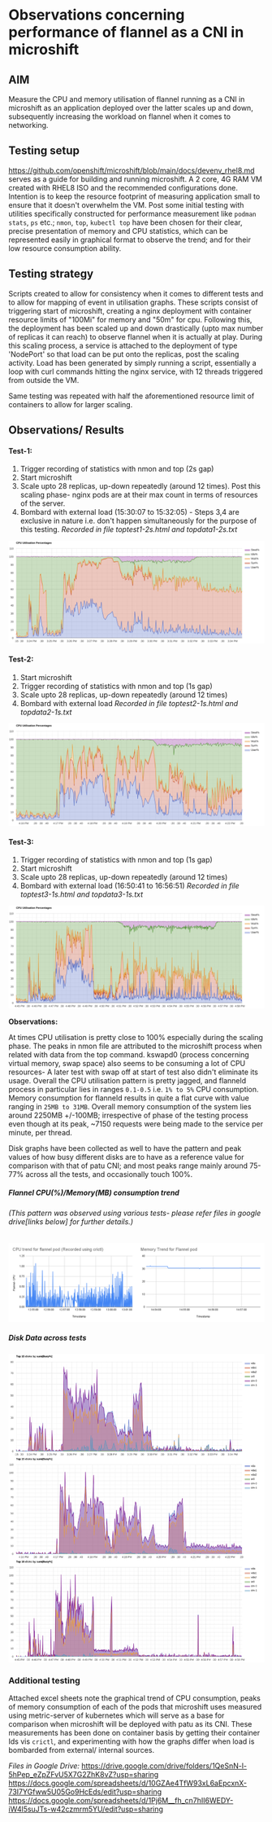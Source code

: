 # Observations concerning performance of flannel as a CNI in microshift

## AIM

Measure the CPU and memory utilisation of flannel running as a CNI in microshift as an application deployed over the latter scales up and down, subsequently increasing the workload on flannel when it comes to networking.

## Testing setup

https://github.com/openshift/microshift/blob/main/docs/devenv_rhel8.md serves as a guide for building and running microshift.
A 2 core, 4G RAM VM created with RHEL8 ISO and the recommended configurations done. Intention is to keep the resource footprint of measuring application small to ensure that it doesn't overwhelm the VM. Post some initial testing with utilities specifically constructed for performance measurement like `podman stats`, `ps` etc.; `nmon`, `top`, `kubectl top` have been chosen for their clear, precise presentation of memory and CPU statistics, which can be represented easily in graphical format to observe the trend; and for their low resource consumption ability.


## Testing strategy 

Scripts created to allow for consistency when it comes to different tests and to allow for mapping of event in utilisation graphs. These scripts consist of triggering start of microshift, creating a nginx deployment with container resource limits of "100Mi" for memory and "50m" for cpu. Following this, the deployment has been scaled up and down drastically (upto max number of replicas it can reach) to observe flannel when it is actually at play. During this scaling process, a service is attached to the deployment of type 'NodePort' so that load can be put onto the replicas, post the scaling activity. Load has been generated by simply running a script, essentially a loop with curl commands hitting the nginx service, with 12 threads triggered from outside the VM.

Same testing was repeated with half the aforementioned resource limit of containers to allow for larger scaling.

## Observations/ Results

#### Test-1:
1. Trigger recording of statistics with nmon and top (2s gap)
2. Start microshift
3. Scale upto 28 replicas, up-down repeatedly (around 12 times). Post this scaling phase- nginx pods are at their max count in terms of resources of the server.
4. Bombard with external load (15:30:07 to 15:32:05) - Steps 3,4 are exclusive in nature i.e. don't happen simultaneously for the purpose of this testing.
*Recorded in file toptest1-2s.html and topdata1-2s.txt*

![CPU Utilisation Percentages-1](images/CPU-Test1.png?raw=true "CPU Utilisation Percentages-1")

#### Test-2:
1. Start microshift
2. Trigger recording of statistics with nmon and top (1s gap)
3. Scale upto 28 replicas, up-down repeatedly (around 12 times)
4. Bombard with external load
*Recorded in file toptest2-1s.html and topdata2-1s.txt*

![CPU Utilisation Percentages-2](images/CPU-Test2.png?raw=true "CPU Utilisation Percentages-2")

#### Test-3:
1. Trigger recording of statistics with nmon and top (1s gap)
2. Start microshift
3. Scale upto 28 replicas, up-down repeatedly (around 12 times)
4. Bombard with external load (16:50:41 to 16:56:51)
*Recorded in file toptest3-1s.html and topdata3-1s.txt*

![CPU Utilisation Percentages-3](images/CPU-Test3.png?raw=true "CPU Utilisation Percentages-3")

**Observations:**

At times CPU utilisation is pretty close to 100% especially during the scaling phase. The peaks in nmon file are attributed to the microshift process when related with data from the top command. kswapd0 (process concerning virtual memory, swap space) also seems to be consuming a lot of CPU resources- A later test with swap off at start of test also didn't eliminate its usage. Overall the CPU utilisation pattern is pretty jagged, and flanneld process in particular lies in ranges `0.1-0.5` i.e. `1% to 5%` CPU consumption. Memory consumption for flanneld results in quite a flat curve with value ranging in `25MB to 31MB`. Overall memory consumption of the system lies around 2250MB +/-100MB; irrespective of phase of the testing process even though at its peak, ~7150 requests were being made to the service per minute, per thread.

Disk graphs have been collected as well to have the pattern and peak values of how busy different disks are to have as a reference value for comparison with that of patu CNI; and most peaks range mainly around 75-77% across all the tests, and occasionally touch 100%.

##### Flannel CPU(%)/Memory(MB) consumption trend
###### (This pattern was observed using various tests- please refer files in google drive[links below] for further details.)
![Flannel CPU/Memory consumption](images/FlannelData.png?raw=true "Flannel CPU/Memory consumption")

##### Disk Data across tests
![Disk Data across tests](images/DiskData.png?raw=true "Disk Data across tests")

### Additional testing
Attached excel sheets note the graphical trend of CPU consumption, peaks of memory consumption of each of the pods that microshift uses measured using metric-server of kubernetes which will serve as a base for comparison when microshift will be deployed with patu as its CNI. These measurements has been done on container basis by getting their container Ids vis `crictl`, and experimenting with how the graphs differ when load is bombarded from external/ internal sources. 

*Files in Google Drive:*
https://drive.google.com/drive/folders/1QeSnN-l-5hPep_eZpZFvU5X7G2ZhK8vZ?usp=sharing
https://docs.google.com/spreadsheets/d/10GZAe4TfW93xL6aEpcxnX-73I7YGfww5U05Go9HcEds/edit?usp=sharing
https://docs.google.com/spreadsheets/d/1Pj6M__fh_cn7hII6WEDY-iW4l5suJTs-w42czmrm5YU/edit?usp=sharing 
